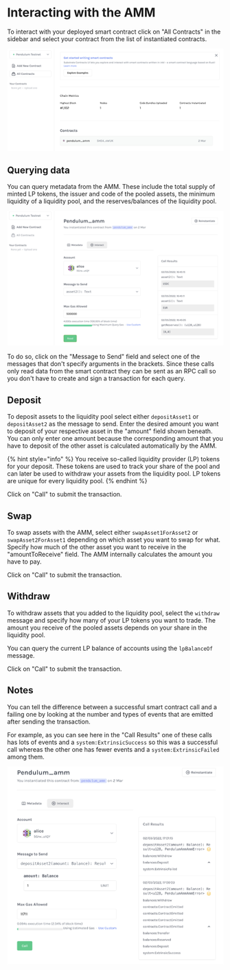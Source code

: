 # Interacting with the AMM

To interact with your deployed smart contract click on "All Contracts" in the sidebar and select your contract from the list of instantiated contracts.

![](<../../../../.gitbook/assets/image (9).png>)

## Querying data

You can query metadata from the AMM. These include the total supply of minted LP tokens, the issuer and code of the pooled assets, the minimum liquidity of a liquidity pool, and the reserves/balances of the liquidity pool.&#x20;

![](<../../../../.gitbook/assets/image (8).png>)

To do so, click on the "Message to Send" field and select one of the messages that don't specify arguments in the brackets. Since these calls only read data from the smart contract they can be sent as an RPC call so you don't have to create and sign a transaction for each query.&#x20;

## Deposit

To deposit assets to the liquidity pool select either `depositAsset1` or `depositAsset2` as the message to send. Enter the desired amount you want to deposit of your respective asset in the "amount" field shown beneath. You can only enter one amount because the corresponding amount that you have to deposit of the other asset is calculated automatically by the AMM.

{% hint style="info" %}
You receive so-called liquidity provider (LP) tokens for your deposit. These tokens are used to track your share of the pool and can later be used to withdraw your assets from the liquidity pool. LP tokens are unique for every liquidity pool.&#x20;
{% endhint %}

Click on "Call" to submit the transaction.&#x20;

## Swap

To swap assets with the AMM, select either `swapAsset1ForAsset2` or `swapAsset2ForAsset1` depending on which asset you want to swap for what. Specify how much of the other asset you want to receive in the "amountToReceive" field. The AMM internally calculates the amount you have to pay.&#x20;

Click on "Call" to submit the transaction.&#x20;

## Withdraw

To withdraw assets that you added to the liquidity pool, select the `withdraw` message and specify how many of your LP tokens you want to trade. The amount you receive of the pooled assets depends on your share in the liquidity pool.

You can query the current LP balance of accounts using the `lpBalanceOf` message.

Click on "Call" to submit the transaction.&#x20;

## Notes

You can tell the difference between a successful smart contract call and a failing one by looking at the number and types of events that are emitted after sending the transaction.

For example, as you can see here in the "Call Results" one of these calls has lots of events and a `system:ExtrinsicSuccess` so this was a successful call whereas the other one has fewer events and a `system:ExtrinsicFailed` among them.

![](<../../../../.gitbook/assets/image (18).png>)

## &#x20;
